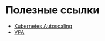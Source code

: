 # Полезные ссылки

- [Kubernetes Autoscaling](https://www.kubecost.com/kubernetes-autoscaling)
- [VPA](https://github.com/kubernetes/autoscaler.git)
